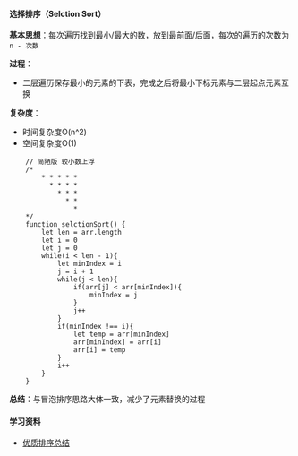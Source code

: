 #### 选择排序（Selction Sort）

**基本思想**：每次遍历找到最小/最大的数，放到最前面/后面，每次的遍历的次数为 `n - 次数`

**过程**：
- 二层遍历保存最小的元素的下表，完成之后将最小下标元素与二层起点元素互换

**复杂度**：
- 时间复杂度O(n^2)
- 空间复杂度O(1)

```
    // 简陋版 较小数上浮
    /*
        * * * * *
          * * * *
            * * *
              * *
                *
    */
    function selctionSort() {
        let len = arr.length
        let i = 0
        let j = 0
        while(i < len - 1){
            let minIndex = i
            j = i + 1
            while(j < len){
                if(arr[j] < arr[minIndex]){
                    minIndex = j
                }
                j++
            }
            if(minIndex !== i){
                let temp = arr[minIndex]
                arr[minIndex] = arr[i]
                arr[i] = temp
            }
            i++
        }
    }
```

**总结**：与冒泡排序思路大体一致，减少了元素替换的过程

#### 学习资料
- [优质排序总结](https://www.cnblogs.com/xiaohuiduan/p/11188304.html)